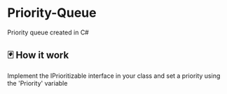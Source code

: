 # Priority-Queue
Priority queue created in C#

## :black_joker: How it work
Implement the IPrioritizable interface in your class and set a priority using the 'Priority' variable
